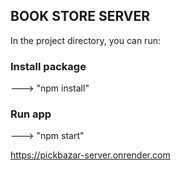 ## BOOK STORE SERVER

In the project directory, you can run:

### Install package

---> "npm install"

### Run app

---> "npm start"


https://pickbazar-server.onrender.com

